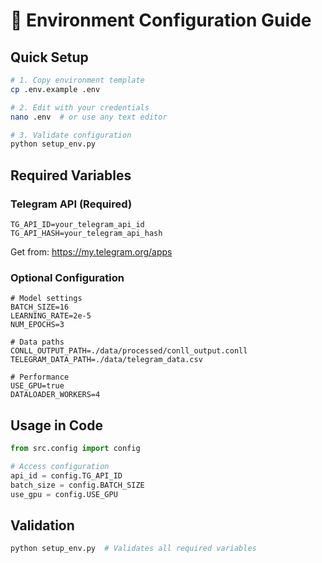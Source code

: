 # 🔧 Environment Configuration Guide

## Quick Setup

```bash
# 1. Copy environment template
cp .env.example .env

# 2. Edit with your credentials
nano .env  # or use any text editor

# 3. Validate configuration
python setup_env.py
```

## Required Variables

### Telegram API (Required)
```env
TG_API_ID=your_telegram_api_id
TG_API_HASH=your_telegram_api_hash
```

Get from: https://my.telegram.org/apps

### Optional Configuration
```env
# Model settings
BATCH_SIZE=16
LEARNING_RATE=2e-5
NUM_EPOCHS=3

# Data paths
CONLL_OUTPUT_PATH=./data/processed/conll_output.conll
TELEGRAM_DATA_PATH=./data/telegram_data.csv

# Performance
USE_GPU=true
DATALOADER_WORKERS=4
```

## Usage in Code

```python
from src.config import config

# Access configuration
api_id = config.TG_API_ID
batch_size = config.BATCH_SIZE
use_gpu = config.USE_GPU
```

## Validation

```bash
python setup_env.py  # Validates all required variables
```